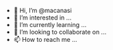 - 👋 Hi, I’m @macanasi
- 👀 I’m interested in ...
- 🌱 I’m currently learning ...
- 💞️ I’m looking to collaborate on ...
- 📫 How to reach me ...

<!---
macanasi/macanasi is a ✨ special ✨ repository because its `README.md` (this file) appears on your GitHub profile.
You can click the Preview link to take a look at your changes.
--->
